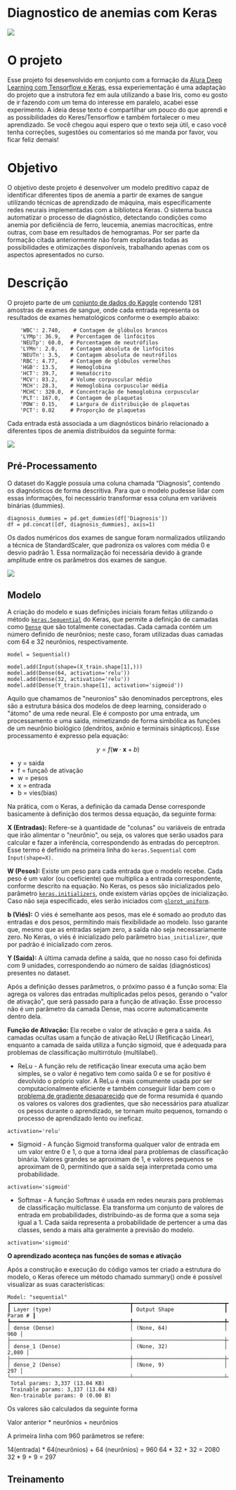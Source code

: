 # Diagnostico de anemias com Keras

![](https://www.foa.unesp.br/Home/ensino/departamentos/cienciasbasicas/histologia/2g-sang-pp1.jpg)


# O projeto
Esse projeto foi desenvolvido em conjunto com a formação da [Alura Deep Learning com Tensorflow e Keras](https://cursos.alura.com.br/formacao-deep-learning-tensorflow-keras), essa experiementação é uma adaptação do projeto que a instrutora fez em aula utilizando a base Iris, como eu gosto de ir fazendo com um tema do interesse em paralelo, acabei esse experimento. A ideia desse texto é compartilhar um pouco do que aprendi e as possibilidades do Keres/Tensorflow e também fortalecer o meu aprendizado. Se você chegou aqui espero que o texto seja útil, e caso você tenha correções, sugestões ou comentarios só me manda por favor, vou ficar feliz demais! 

# Objetivo
O objetivo deste projeto é desenvolver um modelo preditivo capaz de identificar diferentes tipos de anemia a partir de exames de sangue utilizando técnicas de aprendizado de máquina, mais especificamente redes neurais implementadas com a biblioteca Keras. O sistema busca automatizar o processo de diagnóstico, detectando condições como anemia por deficiência de ferro, leucemia, anemias macrocíticas, entre outras, com base em resultados de hemogramas. Por ser parte da formação citada anteriormente não foram exploradas todas as possibilidades e otimizações disponíveis, trabalhando apenas com os aspectos apresentados no curso.

# Descrição
O projeto parte de um [conjunto de dados do Kaggle](https://www.kaggle.com/datasets/ehababoelnaga/anemia-types-classification/data) contendo 1281 amostras de exames de sangue, onde cada entrada representa os resultados de exames hematológicos conforme o exemplo abaixo:

```
    'WBC': 2.740,    # Contagem de glóbulos brancos
    'LYMp': 36.9,   # Porcentagem de linfócitos
    'NEUTp': 60.0,  # Porcentagem de neutrófilos
    'LYMn': 2.0,    # Contagem absoluta de linfócitos 
    'NEUTn': 3.5,   # Contagem absoluta de neutrófilos
    'RBC': 4.77,    # Contagem de glóbulos vermelhos 
    'HGB': 13.5,    # Hemoglobina 
    'HCT': 39.7,    # Hematócrito 
    'MCV': 83.2,    # Volume corpuscular médio 
    'MCH': 28.3,    # Hemoglobina corpuscular média
    'MCHC': 320.0,  # Concentração de hemoglobina corpuscular
    'PLT': 167.0,   # Contagem de plaquetas
    'PDW': 0.15,    # Largura de distribuição de plaquetas
    'PCT': 0.02     # Proporção de plaquetas
```

Cada entrada está associada a um diagnósticos binário relacionado a diferentes tipos de anemia distribuidos da seguinte forma:

![](graficos_anemias.png)


## Pré-Processamento
O dataset do Kaggle possuía uma coluna chamada “Diagnosis”, contendo os diagnósticos de forma descritiva. Para que o modelo pudesse lidar com essas informações, foi necessário transformar essa coluna em variáveis binárias (dummies).

```
diagnosis_dummies = pd.get_dummies(df['Diagnosis'])
df = pd.concat([df, diagnosis_dummies], axis=1)

```


Os dados numéricos dos exames de sangue foram normalizados utilizando a técnica de StandardScaler, que padroniza os valores com média 0 e desvio padrão 1. Essa normalização foi necessária devido à grande amplitude entre os parâmetros dos exames de sangue.

![](graficos_parametros.png)

## Modelo

A criação do modelo e suas definições iniciais foram feitas utilizando o método [`keras.Sequential`](https://keras.io/api/models/sequential/) do Keras, que permite a definição de camadas como  [`Dense`](https://keras.io/api/layers/core_layers/dense/) que são totalmente conectadas. Cada camada contém um número definido de neurônios; neste caso, foram utilizadas duas camadas com 64 e 32 neurônios, respectivamente.

```
model = Sequential()

model.add(Input(shape=(X_train.shape[1],)))
model.add(Dense(64, activation='relu'))
model.add(Dense(32, activation='relu'))
model.add(Dense(Y_train.shape[1], activation='sigmoid'))

```

Aquilo que chamamos de "neuronios" são denominados perceptrons, eles são a estrutura básica dos modelos de deep learning, considerado o "átomo" de uma rede neural. Ele é composto por uma entrada, um processamento e uma saída, mimetizando de forma simbólica as funções de um neurônio biológico (dendritos, axônio e terminais sinápticos). Esse processamento é expresso pela equação:


$$
y = f(\mathbf{w} \cdot \mathbf{x} + b)
$$


- y = saida
- f = funçaõ de ativação
- w = pesos
- x = entrada
- b = vies(bias)

Na prática, com o Keras, a definição da camada Dense corresponde basicamente à definição dos termos dessa equação, da seguinte forma:

**X (Entradas):** Refere-se à quantidade de "colunas" ou variáveis de entrada que irão alimentar o "neurônio", ou seja, os valores que serão usados para calcular e fazer a inferência, correspondendo às entradas do perceptron. Esse termo é definido na primeira linha do `keras.Sequential` com `Input(shape=X)`.

**W (Pesos):** Existe um peso para cada entrada que o modelo recebe. Cada peso é um valor (ou coeficiente) que multiplica a entrada correspondente, conforme descrito na equação. No Keras, os pesos são inicializados pelo parâmetro [`keras.initializers`](https://keras.io/api/layers/initializers/), onde existem várias opções de inicialização. Caso não seja especificado, eles serão iniciados com [`glorot_uniform`](https://github.com/tensorflow/tensorflow/blob/master/tensorflow/python/keras/layers/core.py).

**b (Viés):** O viés é semelhante aos pesos, mas ele é somado ao produto das entradas e dos pesos, permitindo mais flexibilidade ao modelo. Isso garante que, mesmo que as entradas sejam zero, a saída não seja necessariamente zero. No Keras, o viés é inicializado pelo parâmetro `bias_initializer`, que por padrão é inicializado com zeros.

**Y (Saída):** A última camada define a saída, que no nosso caso foi definida com 9 unidades, correspondendo ao número de saídas (diagnósticos) presentes no dataset.

Após a definição desses parâmetros, o próximo passo é a função soma: Ela agrega os valores das entradas multiplicadas pelos pesos, gerando o "valor de ativação", que será passado para a função de ativação. Esse processo não é um parâmetro da camada Dense, mas ocorre automaticamente dentro dela.

**Função de Ativação:** Ela recebe o valor de ativação e gera a saída. As camadas ocultas usam a função de ativação ReLU (Retificação Linear), enquanto a camada de saída utiliza a função sigmoid, que é adequada para problemas de classificação multirrótulo (multilabel).

- ReLu - A função relu de retificação linear executa uma ação bem simples, se o valor é negativo tem como saída 0 e se for positivo é devolvido o próprio valor. A ReLu é mais comumente usada por ser computacionalmente eficiente e também conseguir lidar bem com o [problema de gradiente desaparecido](https://www.deeplearningbook.com.br/o-problema-da-dissipacao-do-gradiente/) que de forma resumida é quando os valores os valores dos gradientes, que são necessários para atualizar os pesos durante o aprendizado, se tornam muito pequenos, tornando o processo de aprendizado lento ou ineficaz.

``` activation='relu' ```

- Sigmoid - A função Sigmoid transforma qualquer valor de entrada em um valor entre 0 e 1, o que a torna ideal para problemas de classificação binária. Valores grandes se aproximam de 1, e valores pequenos se aproximam de 0, permitindo que a saída seja interpretada como uma probabilidade.

``` activation='sigmoid' ```

- Softmax - A função Softmax é usada em redes neurais para problemas de classificação multiclasse. Ela transforma um conjunto de valores de entrada em probabilidades, distribuindo-as de forma que a soma seja igual a 1. Cada saída representa a probabilidade de pertencer a uma das classes, sendo a mais alta geralmente a previsão do modelo.

``` activation='sigmoid' ```

**O aprendizado aconteça nas funções de somas e ativação**

Após a construção e execução do código vamos ter criado a estrutura do modelo, o Keras oferece um método chamado summary() onde é possível visualizar as suas características:

```
Model: "sequential"
┏━━━━━━━━━━━━━━━━━━━━━━━━━━━━━━━━━━━━━━┳━━━━━━━━━━━━━━━━━━━━━━━━━━━━━┳━━━━━━━━━━━━━━━━━┓
┃ Layer (type)                         ┃ Output Shape                ┃         Param # ┃
┡━━━━━━━━━━━━━━━━━━━━━━━━━━━━━━━━━━━━━━╇━━━━━━━━━━━━━━━━━━━━━━━━━━━━━╇━━━━━━━━━━━━━━━━━┩
│ dense (Dense)                        │ (None, 64)                  │             960 │
├──────────────────────────────────────┼─────────────────────────────┼─────────────────┤
│ dense_1 (Dense)                      │ (None, 32)                  │           2,080 │
├──────────────────────────────────────┼─────────────────────────────┼─────────────────┤
│ dense_2 (Dense)                      │ (None, 9)                   │             297 │
└──────────────────────────────────────┴─────────────────────────────┴─────────────────┘
 Total params: 3,337 (13.04 KB)
 Trainable params: 3,337 (13.04 KB)
 Non-trainable params: 0 (0.00 B)

```
Os valores são calculados da seguinte forma

Valor anterior * neurônios + neurônios

A primeira linha com 960 parâmetros se refere:

14(entrada) * 64(neurônios) + 64 (neurônios) = 960
64 * 32 + 32 = 2080
32 * 9 + 9 = 297

## Treinamento





